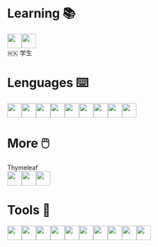 # Learning 📚
<img src="https://cdn.jsdelivr.net/gh/devicons/devicon@latest/icons/java/java-original.svg" width=33  height=33/><img src="https://cdn.jsdelivr.net/gh/devicons/devicon@latest/icons/react/react-original.svg" width=33 height=33/>
<br>🇭🇰 学生

# Lenguages ⌨️
<img src="https://cdn.jsdelivr.net/gh/devicons/devicon@latest/icons/python/python-original.svg" width=33  height=33/><img src="https://cdn.jsdelivr.net/gh/devicons/devicon@latest/icons/visualbasic/visualbasic-original.svg" width=33  height=33/><img src="https://cdn.jsdelivr.net/gh/devicons/devicon@latest/icons/javascript/javascript-original.svg" width=33  height=33/><img src="https://cdn.jsdelivr.net/gh/devicons/devicon@latest/icons/bootstrap/bootstrap-original.svg" width=33  height=33/><img src="https://cdn.jsdelivr.net/gh/devicons/devicon@latest/icons/css3/css3-original.svg" width=33  height=33/><img src="https://cdn.jsdelivr.net/gh/devicons/devicon@latest/icons/html5/html5-original.svg" width=33  height=33/><img src="https://cdn.jsdelivr.net/gh/devicons/devicon@latest/icons/json/json-original.svg" width=33  height=33/><img src="https://cdn.jsdelivr.net/gh/devicons/devicon@latest/icons/mysql/mysql-original-wordmark.svg" width=33  height=33/><img src="https://cdn.jsdelivr.net/gh/devicons/devicon@latest/icons/azuresqldatabase/azuresqldatabase-original.svg" width=33  height=33/>

# More 🖱️
Thymeleaf<br>
<img src="https://cdn.jsdelivr.net/gh/devicons/devicon@latest/icons/googlecloud/googlecloud-original.svg" width=33  height=33/><img src="https://cdn.jsdelivr.net/gh/devicons/devicon@latest/icons/vercel/vercel-original.svg" width=33  height=33/><img src="https://cdn.jsdelivr.net/gh/devicons/devicon@latest/icons/wordpress/wordpress-plain.svg" width=33  height=33/>

# Tools 🔨
<img src="https://cdn.jsdelivr.net/gh/devicons/devicon@latest/icons/vscode/vscode-original.svg" width=33  height=33/><img src="https://cdn.jsdelivr.net/gh/devicons/devicon@latest/icons/intellij/intellij-original.svg" width=33  height=33/><img src="https://cdn.jsdelivr.net/gh/devicons/devicon@latest/icons/eclipse/eclipse-original.svg" width=33  height=33/><img src="https://cdn.jsdelivr.net/gh/devicons/devicon@latest/icons/github/github-original.svg" width=33  height=33/><img src="https://cdn.jsdelivr.net/gh/devicons/devicon@latest/icons/powershell/powershell-original.svg" width=33  height=33/><img src="https://cdn.jsdelivr.net/gh/devicons/devicon@latest/icons/windows11/windows11-original.svg" width=33  height=33/><img src="https://cdn.jsdelivr.net/gh/devicons/devicon@latest/icons/apple/apple-original.svg" width=33  height=33/><img src="https://cdn.jsdelivr.net/gh/devicons/devicon@latest/icons/archlinux/archlinux-original.svg" width=33  height=33/><img src="https://cdn.jsdelivr.net/gh/devicons/devicon@latest/icons/photoshop/photoshop-original.svg" width=33  height=33/><img src="https://cdn.jsdelivr.net/gh/devicons/devicon@latest/icons/premierepro/premierepro-plain.svg" width=33  height=33/>
